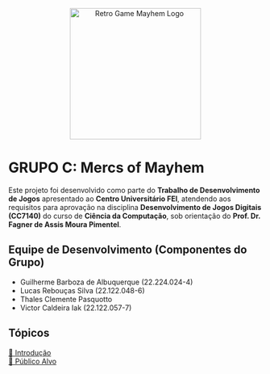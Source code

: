 
<p align="center">
  <img width="260" height="260" alt="Retro Game Mayhem Logo" src="https://github.com/user-attachments/assets/77d70410-4e49-4683-ae32-e3b3662f2873" />
</p>

# GRUPO C: Mercs of Mayhem

Este projeto foi desenvolvido como parte do **Trabalho de Desenvolvimento de Jogos** apresentado ao **Centro Universitário FEI**, atendendo aos requisitos para aprovação na disciplina **Desenvolvimento de Jogos Digitais (CC7140)** do curso de **Ciência da Computação**, sob orientação do **Prof. Dr. Fagner de Assis Moura Pimentel**.

## Equipe de Desenvolvimento (Componentes do Grupo)

- Guilherme Barboza de Albuquerque (22.224.024-4)
- Lucas Rebouças Silva (22.122.048-6)
- Thales Clemente Pasquotto
- Victor Caldeira Iak (22.122.057-7)

## Tópicos

[📄 Introdução](docs/1.introducao.md)
<br>
[📄 Público Alvo](docs/2.publico_alvo.md)
